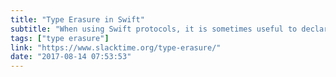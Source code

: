 ```yaml
---
title: "Type Erasure in Swift"
subtitle: "When using Swift protocols, it is sometimes useful to declare associated types as part of their  definition. This allows us to give placeholder names to types that are used as part of the protocol. However, one issue we encounter when doing this is that the protocol cannot be used as a concrete type. Type erasure is one way to get around this limitation, and in this post Chris shows us how."
tags: ["type erasure"]
link: "https://www.slacktime.org/type-erasure/"
date: "2017-08-14 07:53:53"
---
```

